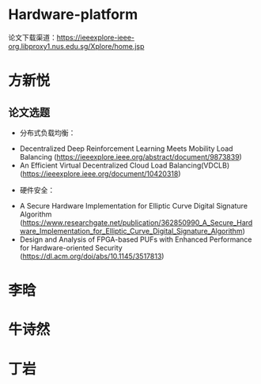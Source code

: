 # Hardware-platform
论文下载渠道：https://ieeexplore-ieee-org.libproxy1.nus.edu.sg/Xplore/home.jsp
# 方新悦
## 论文选题
+ 分布式负载均衡：
- Decentralized Deep Reinforcement Learning Meets Mobility Load Balancing (https://ieeexplore.ieee.org/abstract/document/9873839)
- An Efficient Virtual Decentralized Cloud Load Balancing(VDCLB) (https://ieeexplore.ieee.org/document/10420318)
+ 硬件安全：
- A Secure Hardware Implementation for Elliptic Curve Digital Signature Algorithm (https://www.researchgate.net/publication/362850990_A_Secure_Hardware_Implementation_for_Elliptic_Curve_Digital_Signature_Algorithm)
- Design and Analysis of FPGA-based PUFs with Enhanced Performance for Hardware-oriented Security (https://dl.acm.org/doi/abs/10.1145/3517813)

# 李晗

# 牛诗然

# 丁岩
